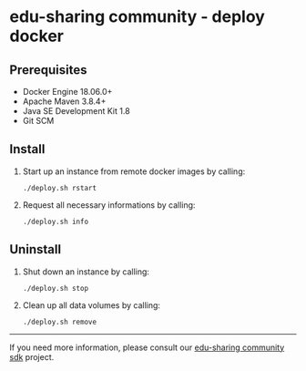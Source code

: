 
# edu-sharing community - deploy docker

Prerequisites
-------------

- Docker Engine 18.06.0+
- Apache Maven 3.8.4+
- Java SE Development Kit 1.8
- Git SCM

Install
-------

1. Start up an instance from remote docker images by calling:

   ```
   ./deploy.sh rstart
   ```

2. Request all necessary informations by calling:

   ```
   ./deploy.sh info
   ```

Uninstall
---------

1. Shut down an instance by calling:

   ```
   ./deploy.sh stop
   ```

2. Clean up all data volumes by calling:

   ```
   ./deploy.sh remove
   ```

---
If you need more information, please consult our [edu-sharing community sdk](https://scm.edu-sharing.com/edu-sharing-community/edu-sharing-community-sdk) project.
